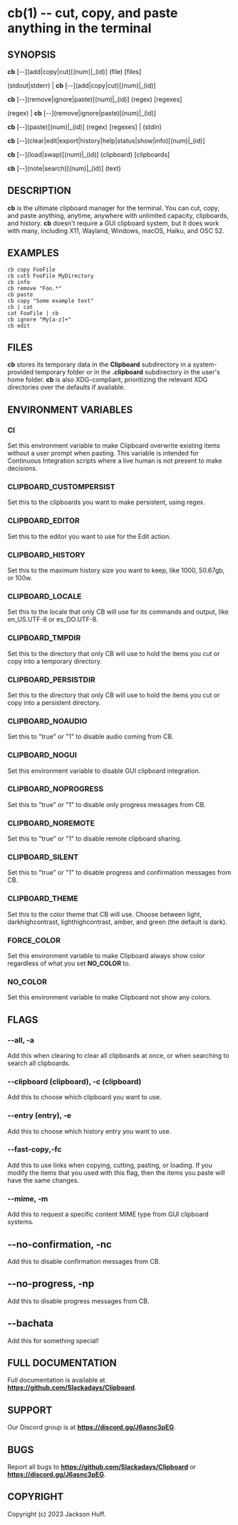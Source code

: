 cb(1) -- cut, copy, and paste anything in the terminal
=====

## SYNOPSIS

**cb** \[\-\-](add|copy|cut)[(num)|_(id)] (file) [files]

(stdout|stderr) | **cb** \[\-\-](add|copy|cut)[(num)|_(id)]

**cb** \[\-\-](remove|ignore|paste)[(num)|_(id)] (regex) [regexes]

(regex) | **cb** \[\-\-](remove|ignore|paste)[(num)|_(id)]

**cb** \[\-\-](paste)[(num)|_(id)] (regex) [regexes] | (stdin)

**cb** \[\-\-](clear|edit|export|history|help|status|show|info)[(num)|_(id)]

**cb** \[\-\-](load|swap)[(num)|_(id)] (clipboard) [clipboards]

**cb** \[\-\-](note|search)[(num)|_(id)] (text)

## DESCRIPTION

**cb** is the ultimate clipboard manager for the terminal. You can cut, copy, and paste anything, anytime, anywhere with unlimited capacity, clipboards, and history. **cb** doesn't require a GUI clipboard system, but it does work with many, including X11, Wayland, Windows, macOS, Haiku, and OSC 52.

## EXAMPLES

```
cb copy FooFile
cb cut5 FooFile MyDirectory
cb info
cb remove "Foo.*"
cb paste
cb copy "Some example text"
cb | cat
cat FooFile | cb
cb ignore "My[a-z]+"
cb edit
```

## FILES

**cb** stores its temporary data in the **Clipboard** subdirectory in a system-provided temporary folder or in the **.clipboard** subdirectory in the user's home folder. **cb** is also XDG-compliant, prioritizing the relevant XDG directories over the defaults if available.

## ENVIRONMENT VARIABLES

### **CI**

Set this environment variable to make Clipboard overwrite existing items without a user prompt when pasting. This variable is intended for Continuous Integration scripts where a live human is not present to make decisions.

### **CLIPBOARD_CUSTOMPERSIST**

Set this to the clipboards you want to make persistent, using regex.

### **CLIPBOARD_EDITOR**

Set this to the editor you want to use for the Edit action.

### **CLIPBOARD_HISTORY**

Set this to the maximum history size you want to keep, like 1000, 50.67gb, or 100w.

### **CLIPBOARD_LOCALE**

Set this to the locale that only CB will use for its commands and output, like en_US.UTF-8 or es_DO.UTF-8.

### **CLIPBOARD_TMPDIR**

Set this to the directory that only CB will use to hold the items you cut or copy into a temporary directory.

### **CLIPBOARD_PERSISTDIR** 

Set this to the directory that only CB will use to hold the items you cut or copy into a persistent directory.

### **CLIPBOARD_NOAUDIO**

Set this to "true" or "1" to disable audio coming from CB.

### **CLIPBOARD_NOGUI**

Set this environment variable to disable GUI clipboard integration.

### **CLIPBOARD_NOPROGRESS**

Set this to "true" or "1" to disable only progress messages from CB.

### **CLIPBOARD_NOREMOTE**

Set this to "true" or "1" to disable remote clipboard sharing.

### **CLIPBOARD_SILENT**

Set this to "true" or "1" to disable progress and confirmation messages from CB.

### **CLIPBOARD_THEME**

Set this to the color theme that CB will use. Choose between light, darkhighcontrast, lighthighcontrast, amber, and green (the default is dark).

### **FORCE_COLOR**

Set this environment variable to make Clipboard always show color regardless of what you set **NO_COLOR** to.

### **NO_COLOR**

Set this environment variable to make Clipboard not show any colors.

## FLAGS

### **\-\-all**, **-a**

Add this when clearing to clear all clipboards at once, or when searching to search all clipboards.

### **\-\-clipboard (clipboard)**, **-c (clipboard)**

Add this to choose which clipboard you want to use.

### **\-\-entry (entry)**, **-e**

Add this to choose which history entry you want to use.

### **\-\-fast-copy**,**-fc**

Add this to use links when copying, cutting, pasting, or loading. If you modify the items that you used with this flag, then the items you paste will have the same changes.

### **\-\-mime**, **-m**

Add this to request a specific content MIME type from GUI clipboard systems.

## **\-\-no-confirmation**, **-nc**

Add this to disable confirmation messages from CB.

## **\-\-no-progress**, **-np**

Add this to disable progress messages from CB.

## **\-\-bachata**

Add this for something special!

## FULL DOCUMENTATION

Full documentation is available at __https://github.com/Slackadays/Clipboard__.

## SUPPORT

Our Discord group is at __https://discord.gg/J6asnc3pEG__.

## BUGS

Report all bugs to __https://github.com/Slackadays/Clipboard__ or __https://discord.gg/J6asnc3pEG__.

## COPYRIGHT

Copyright (c) 2023 Jackson Huff.